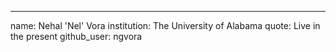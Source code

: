 ---
name: Nehal 'Nel' Vora
institution: The University of Alabama
quote: Live in the present
github_user: ngvora